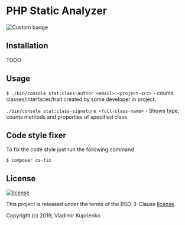 PHP Static Analyzer
===================

![Custom badge](https://img.shields.io/badge/greeflas-default--project-red.svg)

Installation
------------

TODO

Usage
-----

`$ ./bin/console stat:class-author <email> <project-src>` - counts classes/interfaces/trait
created by some developer in project.

`./bin/console stat:class-signature <full-class-name>` - Shows type, 
counts methods and properties of specified class.

Code style fixer
----------------


To fix the code style just run the following command

```
$ composer cs-fix
```

License
-------

[![license](https://img.shields.io/github/license/greeflas/default-project.svg)](LICENSE)

This project is released under the terms of the BSD-3-Clause [license](LICENSE).

Copyright (c) 2019, Vladimir Kuprienko
